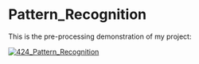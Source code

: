 # Pattern_Recognition
This is the pre-processing demonstration of my project:

[![424_Pattern_Recognition](https://img.youtube.com/vi/nKO8xTdi45Y/0.jpg)](https://youtu.be/6ncQwhzhUV8)

